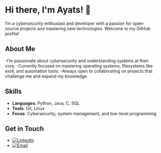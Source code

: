 # Hi there, I'm Ayats! 👋

I’m a cybersecurity enthusiast and developer with a passion for open-source projects and mastering new technologies. Welcome to my GitHub profile!
## About Me

-I’m passionate about cybersecurity and understanding systems at their core.
-Currently focused on mastering operating systems, filesystems like ext4, and automation tools.
-Always open to collaborating on projects that challenge me and expand my knowledge.
## Skills

- **Languages**: Python, Java, C, SQL
- **Tools**: Git, Linux
- **Focus**: Cybersecurity, system management, and low-level programming

## Get in Touch

- [![LinkedIn](https://raw.githubusercontent.com/CLorant/readme-social-icons/main/size/small-filled/linkedin.svg)](https://www.linkedin.com/in/ayats37)
- [![Email](https://raw.githubusercontent.com/CLorant/readme-social-icons/main/size/small-filled/email.svg)](mailto:ayatouirass27@gmail.com)
